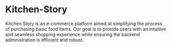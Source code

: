 # Kitchen-Story
Kitchen Story is an e-commerce platform aimed at simplifying the process of purchasing basic food items. Our goal is to provide users with an intuitive and seamless shopping experience while ensuring the backend administration is efficient and robust.
